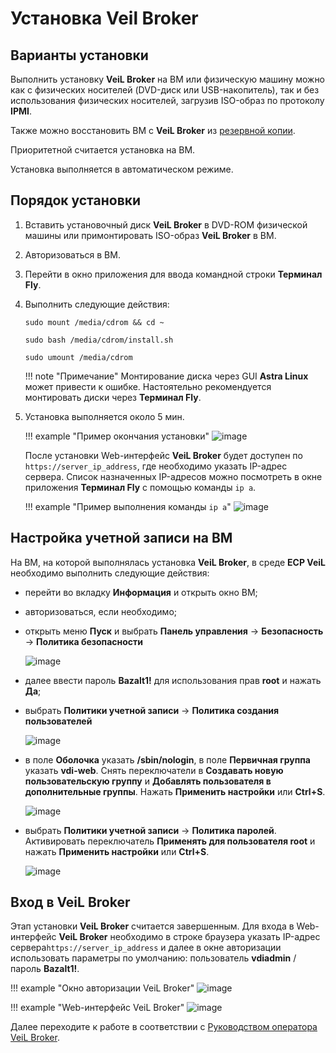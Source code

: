 # Установка Veil Broker

## Варианты установки

Выполнить установку **VeiL Broker** на ВМ или физическую машину можно как с физических носителей (DVD-диск или USB-накопитель), 
так и без использования физических носителей, загрузив ISO-образ по протоколу **IPMI**.

Также можно восстановить ВМ с **VeiL Broker** из [резервной копии](../../faq/install/install_step1.md).

Приоритетной считается установка на ВМ.

Установка выполняется в автоматическом режиме.

## Порядок установки 

1. Вставить установочный диск **VeiL Broker** в DVD-ROM физической машины или примонтировать ISO-образ **VeiL Broker** в ВМ.

1. Авторизоваться в ВМ. 

1. Перейти в окно приложения для ввода командной строки **Терминал Fly**.

1. Выполнить следующие действия:
   
    `sudo mount /media/cdrom && cd ~`
     
    `sudo bash /media/cdrom/install.sh`
     
    `sudo umount /media/cdrom`  
       
    !!! note "Примечание"
        Монтирование диска через GUI **Astra Linux** может привести к ошибке. Настоятельно рекомендуется монтировать 
        диски через **Терминал Fly**.
   
1. Установка выполняется около 5 мин. 
   
    !!! example "Пример окончания установки"
        ![image](../../../_assets/vdi/install_broker/end_setup.png)

     После установки Web-интерфейс **VeiL Broker** будет доступен по 
     `https://server_ip_address`, где необходимо указать IP-адрес сервера. 
     Список назначенных IP-адресов можно посмотреть в окне приложения **Терминал Fly** с помощью команды `ip a`.
   
    !!! example "Пример выполнения команды `ip a`"
        ![image](../../../_assets/vdi/install_broker/ip_a.png)


## Настройка учетной записи на ВМ 

На ВМ, на которой выполнялась установка **VeiL Broker**, в среде **ECP VeiL** необходимо выполнить следующие действия:

   - перейти во вкладку **Информация** и открыть окно ВМ;

   - авторизоваться, если необходимо;

   - открыть меню **Пуск** и выбрать **Панель управления** → **Безопасность** → **Политика безопасности**

     ![image](../../../_assets/vdi/install_broker/safety.png)

   - далее ввести пароль **Bazalt1!** для использования прав **root** и нажать **Да**;

   - выбрать **Политики учетной записи** → **Политика создания пользователей**
     
     ![image](../../../_assets/vdi/install_broker/setup_1.png)

   - в поле **Оболочка** указать **/sbin/nologin**, в поле **Первичная группа** указать **vdi-web**. 
     Снять переключатели в **Создавать новую пользовательскую группу** и 
     **Добавлять пользователя в дополнительные группы**. Нажать **Применить настройки** или **Ctrl+S**. 
     
     ![image](../../../_assets/vdi/install_broker/setup_2.PNG)   


   - выбрать **Политики учетной записи** → **Политика паролей**. Активировать переключатель 
     **Применять для пользователя root** и нажать **Применить настройки** или **Ctrl+S**.
     
     ![image](../../../_assets/vdi/install_broker/setup_3.PNG)
 

## Вход в VeiL Broker
Этап установки **VeiL Broker** считается завершенным.  Для входа в Web-интерфейс **VeiL Broker** необходимо в строке браузера указать IP-адрес сервера`https://server_ip_address` и 
далее в окне авторизации использовать параметры по умолчанию: пользователь **vdiadmin** / пароль **Bazalt1!**.

!!! example "Окно авторизации VeiL Broker"
    ![image](../../../_assets/vdi/install_broker/web_broker.png)
   
!!! example "Web-интерфейс VeiL Broker"
    ![image](../../../_assets/vdi/install_broker/broker.png)

Далее переходите к работе в соответствии с [Руководством оператора VeiL Broker](../../operator_guide/prepare.md).

